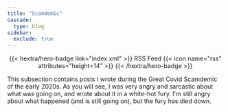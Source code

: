 ```yaml
---
title: "Scamdemic"
cascade:
  type: blog
sidebar:
  exclude: true
---
```


<div style="text-align: center; margin-top: 1em;">
{{< hextra/hero-badge link="index.xml" >}}
  <span>RSS Feed</span>
  {{< icon name="rss" attributes="height=14" >}}
{{< /hextra/hero-badge >}}
</div>

This subsection contains posts I wrote during the Great Covid Scamdemic
of the early 2020s.  As you will see, I was very angry and sarcastic
about what was going on, and wrote about it in a white-hot fury.
I'm still angry about what happened (and is still going on), but
the fury has died down.
